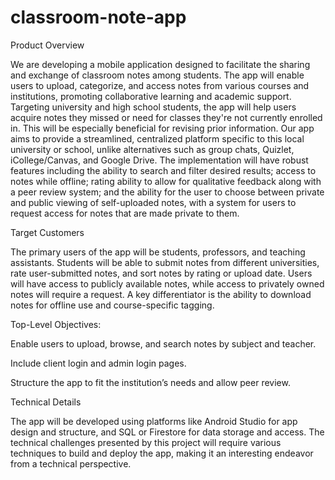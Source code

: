 # classroom-note-app

Product Overview

We are developing a mobile application designed to facilitate the sharing and exchange of classroom notes among students. The app will enable users to upload, categorize, and access notes from various courses and institutions, promoting collaborative learning and academic support. Targeting university and high school students, the app will help users acquire notes they missed or need for classes they're not currently enrolled in. This will be especially beneficial for revising prior information. Our app aims to provide a streamlined, centralized platform specific to this local university or school, unlike alternatives such as group chats, Quizlet, iCollege/Canvas, and Google Drive. The implementation will have robust features including the ability to search and filter desired results; access to notes while offline; rating ability to allow for qualitative feedback along with a peer review system; and the ability for the user to choose between private and public viewing of self-uploaded notes, with a system for users to request access for notes that are made private to them.

Target Customers

The primary users of the app will be students, professors, and teaching assistants. Students will be able to submit notes from different universities, rate user-submitted notes, and sort notes by rating or upload date. Users will have access to publicly available notes, while access to privately owned notes will require a request. A key differentiator is the ability to download notes for offline use and course-specific tagging.

Top-Level Objectives:

Enable users to upload, browse, and search notes by subject and teacher.

Include client login and admin login pages.

Structure the app to fit the institution’s needs and allow peer review.

Technical Details

The app will be developed using platforms like Android Studio for app design and structure, and SQL or Firestore for data storage and access. The technical challenges presented by this project will require various techniques to build and deploy the app, making it an interesting endeavor from a technical perspective.
